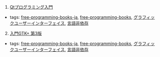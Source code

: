 1. [Qtプログラミング入門](http://densan-labs.net/tech/qt/)
  * tags: [free-programming-books-ja](tags/free-programming-books-ja.md), [free-programming-books](tags/free-programming-books.md), [グラフィックユーザーインターフェイス](tags/グラフィックユーザーインターフェイス.md), [言語非依存](tags/言語非依存.md)
2. [入門GTK+ 第3版](http://www.iim.ics.tut.ac.jp/~sugaya/wiki/wiki/index.php?GTK%2FGNOME%A4%CB%A4%E8%A4%EBGUI%A5%D7%A5%ED%A5%B0%A5%E9%A5%DF%A5%F3%A5%B0#s8b2472b)
  * tags: [free-programming-books-ja](tags/free-programming-books-ja.md), [free-programming-books](tags/free-programming-books.md), [グラフィックユーザーインターフェイス](tags/グラフィックユーザーインターフェイス.md), [言語非依存](tags/言語非依存.md)
